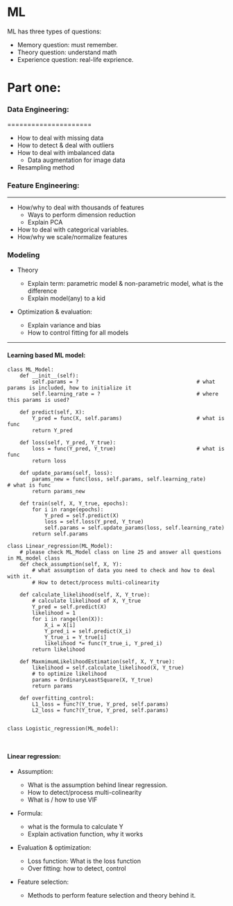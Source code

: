 # ML

ML has three types of questions:
- Memory question: must remember.
- Theory question: understand math
- Experience question: real-life exprience.


# Part one:
### Data Engineering:
=====================

+ How to deal with missing data
+ How to detect & deal with outliers
+ How to deal with imbalanced data
  - Data augmentation for image data
+ Resampling method


### Feature Engineering:
______________
- How/why to deal with thousands of features
  + Ways to perform dimension reduction
   - Explain PCA
- How to deal with categorical variables.
- How/why we scale/normalize features

### Modeling

- Theory
  - Explain term: parametric model & non-parametric model, what is the difference
  - Explain model(any) to a kid

- Optimization & evaluation:
  - Explain variance and bias
  - How to control fitting for all models
______________
#### Learning based ML model:
```
class ML_Model:
    def __init__(self):
        self.params = ?                                      # what params is included, how to initialize it
        self.learning_rate = ?                               # where this params is used?
        
    def predict(self, X):
        Y_pred = func(X, self.params)                        # what is func
        return Y_pred
  
    def loss(self, Y_pred, Y_true):
        loss = func(Y_pred, Y_true)                          # what is func
        return loss

    def update_params(self, loss):
        params_new = func(loss, self.params, self.learning_rate)                 # what is func
        return params_new
        
    def train(self, X, Y_true, epochs):
        for i in range(epochs):
            Y_pred = self.predict(X)
            loss = self.loss(Y_pred, Y_true)
            self.params = self.update_params(loss, self.learning_rate)
        return self.params

class Linear_regression(ML_Model):
    # please check ML_Model class on line 25 and answer all questions in ML_model class
    def check_assumption(self, X, Y):
        # what assumption of data you need to check and how to deal with it.
        # How to detect/process multi-colinearity

    def calculate_likelihood(self, X, Y_true):
        # calculate likelihood of X, Y_true
        Y_pred = self.predict(X)
        likelihood = 1
        for i in range(len(X)):
            X_i = X[i]
            Y_pred_i = self.predict(X_i)
            Y_true_i = Y_true[i]
            likelihood *= func(Y_true_i, Y_pred_i)
        return likelihood
     
    def MaxmimumLikelihoodEstimation(self, X, Y_true):
        likelihood = self.calculate_likelihood(X, Y_true)
        # to optimize likelihood
        params = OrdinaryLeastSquare(X, Y_true)
        return params
    
    def overfitting_control:
        L1_loss = func?(Y_true, Y_pred, self.params)
        L2_loss = func?(Y_true, Y_pred, self.params)        
        

class Logistic_regression(ML_model):
    


```

#### Linear regression:
- Assumption:
  - What is the assumption behind linear regression.
  - How to detect/process multi-colinearity
  - What is / how to use VIF

- Formula:
  - what is the formula to calculate Y
  - Explain activation function, why it works

+ Evaluation & optimization:
  - Loss function: What is the loss function
  - Over fitting: how to detect, control

+ Feature selection:
  + Methods to perform feature selection and theory behind it.
    
  
